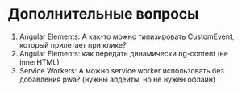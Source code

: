 # Дополнительные вопросы


1. Angular Elements: А как-то можно типизировать CustomEvent, который прилетает при клике?
2. Angular Elements: как передать динамически ng-content (не innerHTML)
3. Service Workers: А можно service worker использовать без добавления pwa? (нужны апдейты, но не нужен офлайн)
